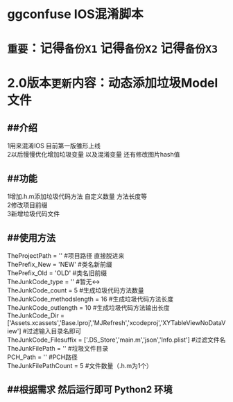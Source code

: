 # ggconfuse IOS混淆脚本
`重要`：记得`备份X1` 记得`备份X2` 记得`备份X3`<br>
=================================
2.0版本`更新`内容：动态添加垃圾Model文件<br>
=================================

##介绍<br>
-------
 1用来混淆IOS 目前第一版雏形上线<br>
 2以后慢慢优化增加垃圾变量 以及混淆变量 还有修改图片hash值<br>

##功能<br>
-------
 1增加.h.m添加垃圾代码方法 自定义数量 方法长度等<br>
 2修改项目前缀<br>
 3新增垃圾代码文件<br>

##使用方法<br>
----------
 TheProjectPath = ''  #项目路径 直接脱进来<br>
 ThePrefix_New = 'NEW'   #类名新前缀<br>
 ThePrefix_Old = 'OLD'   #类名旧前缀<br>
 TheJunkCode_type = '' #暂无↔️<br>
 TheJunkCode_count = 5  #生成垃圾代码方法数量<br>
 TheJunkCode_methodslength =  16 #生成垃圾代码方法长度<br>
 TheJunkCode_outlength =  10    #生成垃圾代码方法输出长度<br>
 TheJunkCode_Dir  = ['Assets.xcassets','Base.lproj','MJRefresh','xcodeproj','XYTableViewNoDataView']  #过滤输入目录名即可<br>
 TheJunkCode_Filesuffix = ['.DS_Store','main.m','json','Info.plist']  #过滤文件名<br>
 TheJunkFilePath = ''  #垃圾文件目录<br>
 PCH_Path = '' #PCH路径<br>
 TheJunkFilePathCount = 5  #文件数量（.h.m为1个）<br>
 
##根据需求 然后运行即可 Python2 环境
----------
```python gxlconfusion.py
```

